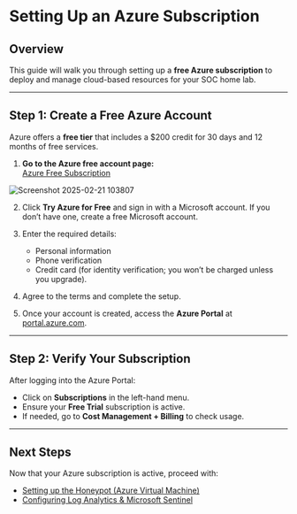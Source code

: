 # Setting Up an Azure Subscription

## Overview
This guide will walk you through setting up a **free Azure subscription** to deploy and manage cloud-based resources for your SOC home lab.

---

## Step 1: Create a Free Azure Account
Azure offers a **free tier** that includes a $200 credit for 30 days and 12 months of free services.

1. **Go to the Azure free account page:**  
   [Azure Free Subscription](https://azure.microsoft.com/en-us/free/)
   
![Screenshot 2025-02-21 103807](https://github.com/user-attachments/assets/5b7ac98f-7b39-4d68-ab73-af706e575f9e)

2. Click **Try Azure for Free** and sign in with a Microsoft account. If you don’t have one, create a free Microsoft account.

3. Enter the required details:
   - Personal information
   - Phone verification
   - Credit card (for identity verification; you won’t be charged unless you upgrade).

4. Agree to the terms and complete the setup.

5. Once your account is created, access the **Azure Portal** at [portal.azure.com](https://portal.azure.com).

---

## Step 2: Verify Your Subscription
After logging into the Azure Portal:
- Click on **Subscriptions** in the left-hand menu.
- Ensure your **Free Trial** subscription is active.
- If needed, go to **Cost Management + Billing** to check usage.

---

## Next Steps
Now that your Azure subscription is active, proceed with:
- [Setting up the Honeypot (Azure Virtual Machine)](honeypot-vm-setup.md)
- [Configuring Log Analytics & Microsoft Sentinel](log-forwarding-kql.md)
